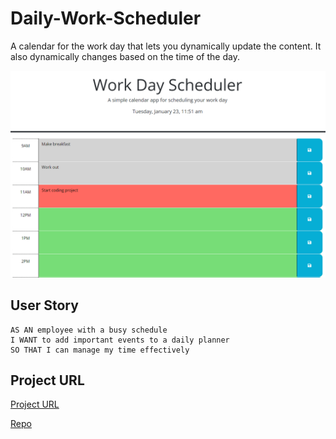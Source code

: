 # Daily-Work-Scheduler
A calendar for the work day that lets you dynamically update the content. It also dynamically changes based on the time of the day.

![Website-Example](assets/images/demo.png)

## User Story

```
AS AN employee with a busy schedule
I WANT to add important events to a daily planner
SO THAT I can manage my time effectively
```


## Project URL

[Project URL](https://drewhermanson.github.io/Daily-Work-Scheduler/)

[Repo](https://drewhermanson.github.io/Daily-Work-Scheduler/)
